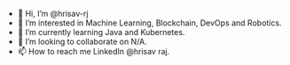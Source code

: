 - 👋 Hi, I’m @hrisav-rj
- 👀 I’m interested in Machine Learning, Blockchain, DevOps and Robotics.
- 🌱 I’m currently learning Java and Kubernetes.
- 💞️ I’m looking to collaborate on N/A.
- 📫 How to reach me LinkedIn @hrisav raj.

<!---
hrisav-rj/hrisav-rj is a ✨ special ✨ repository because its `README.md` (this file) appears on your GitHub profile.
You can click the Preview link to take a look at your changes.
--->
